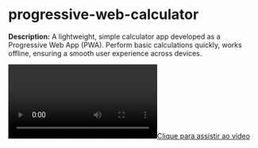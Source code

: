 # progressive-web-calculator
**Description:** A lightweight, simple calculator app developed as a Progressive Web App (PWA). Perform basic calculations quickly, works offline, ensuring a smooth user experience across devices.

[![Clique para assistir ao vídeo](progressive-web-calculator.mp4)](progressive-web-calculator.mp4)
